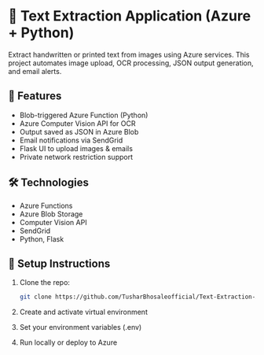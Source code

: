 # 🧠 Text Extraction Application (Azure + Python)

Extract handwritten or printed text from images using Azure services. This project automates image upload, OCR processing, JSON output generation, and email alerts.

## 🔧 Features
- Blob-triggered Azure Function (Python)
- Azure Computer Vision API for OCR
- Output saved as JSON in Azure Blob
- Email notifications via SendGrid
- Flask UI to upload images & emails
- Private network restriction support

## 🛠️ Technologies
- Azure Functions
- Azure Blob Storage
- Computer Vision API
- SendGrid
- Python, Flask

## 🚀 Setup Instructions
1. Clone the repo:
   ```bash
   git clone https://github.com/TusharBhosaleofficial/Text-Extraction-Application.git

2. Create and activate virtual environment

3. Set your environment variables (.env)

4. Run locally or deploy to Azure